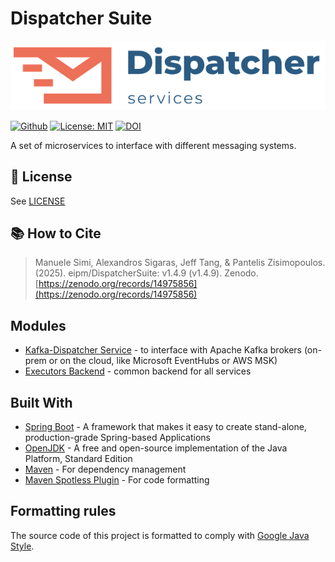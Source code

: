 # Dispatcher Suite

![logo](doc/dispatcher-services-logo.png)

[![Github](https://img.shields.io/badge/github-1.4.9-green?style=flat&logo=github)](https://github.com/eipm/DispatcherSuite) [![License: MIT](https://img.shields.io/badge/License-MIT-yellow.svg)](https://opensource.org/licenses/MIT) [![DOI](https://zenodo.org/badge/DOI/10.5281/zenodo.14975839.svg)](https://zenodo.org/doi/10.5281/zenodo.14975839)

A set of microservices to interface with different messaging systems.

## 🤝 License
See [LICENSE](./LICENSE)

## 📚 How to Cite
> Manuele Simi, Alexandros Sigaras, Jeff Tang, & Pantelis Zisimopoulos. (2025). eipm/DispatcherSuite: v1.4.9 (v1.4.9). Zenodo. [https://zenodo.org/records/14975856](https://zenodo.org/records/14975856)

## Modules
* [Kafka-Dispatcher Service](kafka-service/README.md) - to interface with Apache Kafka brokers (on-prem or on the cloud, like Microsoft EventHubs or AWS MSK)
* [Executors Backend](executors) - common backend for all services


## Built With
* [Spring Boot](https://spring.io/projects/spring-boot) - A framework that makes it easy to create stand-alone, production-grade Spring-based Applications
* [OpenJDK](https://openjdk.java.net/) - A free and open-source implementation of the Java Platform, Standard Edition
* [Maven](https://maven.apache.org/) - For dependency management
* [Maven Spotless Plugin](https://github.com/diffplug/spotless/tree/main/plugin-maven) - For code formatting

## Formatting rules
The source code of this project is formatted to comply with
[Google Java Style](https://google.github.io/styleguide/javaguide.html).
